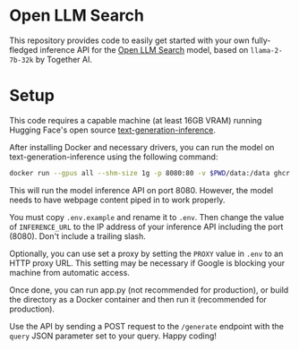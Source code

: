 # **Open LLM Search**

This repository provides code to easily get started with your own fully-fledged inference API for the [Open LLM Search](https://huggingface.co/masonbarnes/open-llm-search) model, based on `llama-2-7b-32k` by Together AI.

# **Setup**
This code requires a capable machine (at least 16GB VRAM) running Hugging Face's open source [text-generation-inference](https://github.com/huggingface/text-generation-inference).

After installing Docker and necessary drivers, you can run the model on text-generation-inference using the following command:
```bash
docker run --gpus all --shm-size 1g -p 8080:80 -v $PWD/data:/data ghcr.io/huggingface/text-generation-inference:1.0.3 --model-id masonbarnes/open-llm-search
```

This will run the model inference API on port 8080. However, the model needs to have webpage content piped in to work properly.

You must copy `.env.example` and rename it to `.env`. Then change the value of `INFERENCE_URL` to the IP address of your inference API including the port (8080). Don't include a trailing slash.

Optionally, you can use set a proxy by setting the `PROXY` value in `.env` to an HTTP proxy URL. This setting may be necessary if Google is blocking your machine from automatic access.

Once done, you can run app.py (not recommended for production), or build the directory as a Docker container and then run it (recommended for production).

Use the API by sending a POST request to the `/generate` endpoint with the `query` JSON parameter set to your query. Happy coding!